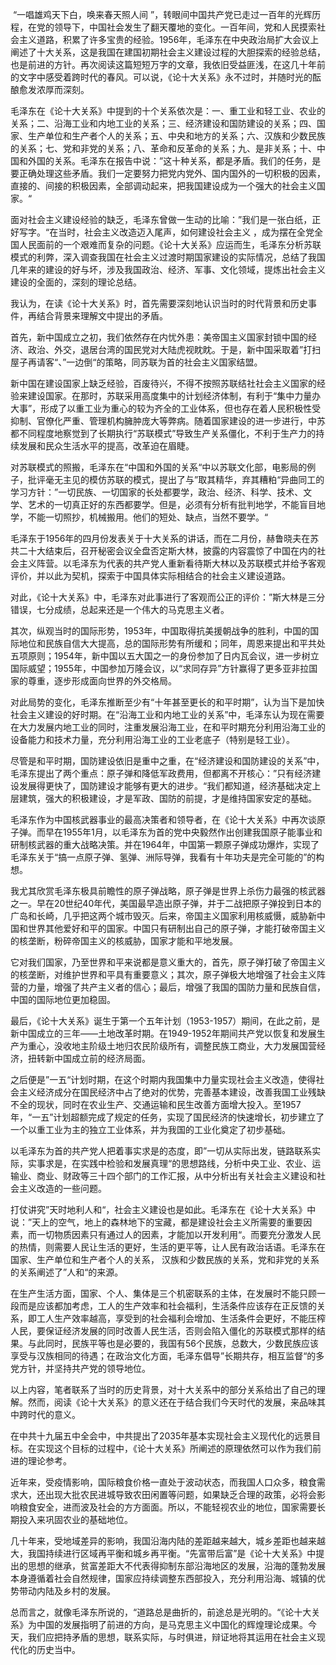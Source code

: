 ​		“一唱雄鸡天下白，唤来春天照人间 ”，转眼间中国共产党已走过一百年的光辉历程，在党的领导下，中国社会发生了翻天覆地的变化。一百年间，党和人民摸索社会主义道路，积累了许多宝贵的经验。1956年，毛泽东在中央政治局扩大会议上阐述了十大关系，这是我国在建国初期社会主义建设过程的大胆探索的经验总结，也是前进的方针。再次阅读这篇短短万字的文章，我依旧受益匪浅，在这几十年前的文字中感受着跨时代的春风。可以说，《论十大关系》永不过时，并随时光的酝酿愈发浓厚而深刻。

​		毛泽东在《论十大关系》中提到的十个关系依次是：一、重工业和轻工业、农业的关系；二、沿海工业和内地工业的关系；三、经济建设和国防建设的关系；四、国家、生产单位和生产者个人的关系；五、中央和地方的关系；六、汉族和少数民族的关系；七、党和非党的关系；八、革命和反革命的关系；九、是非关系；十、中国和外国的关系。毛泽东在报告中说：”这十种关系，都是矛盾。我们的任务，是要正确处理这些矛盾。我们一定要努力把党内党外、国内国外的一切积极的因素，直接的、间接的积极因素，全部调动起来，把我国建设成为一个强大的社会主义国家。“

​		面对社会主义建设经验的缺乏，毛泽东曾做一生动的比喻：”我们是一张白纸，正好写字。“在当时，社会主义改造迈入尾声，如何建设社会主义 ，成为摆在全党全国人民面前的一个艰难而复杂的问题。《论十大关系》应运而生，毛泽东分析苏联模式的利弊，深入调查我国在社会主义过渡时期国家建设的实际情况，总结了我国几年来的建设的好与坏，涉及我国政治、经济、军事、文化领域，提炼出社会主义建设的全面的，深刻的理论总结。

​		我认为，在读《论十大关系》时，首先需要深刻地认识当时的时代背景和历史事件，再结合背景来理解文中提出的矛盾。

​		首先，新中国成立之初，我们依然存在内忧外患：美帝国主义国家封锁中国的经济、政治、外交，退居台湾的国民党对大陆虎视眈眈。于是，新中国采取着”打扫屋子再请客“、”一边倒“的策略，同苏联为首的社会主义国家结盟。

​		新中国在建设国家上缺乏经验，百废待兴，不得不按照苏联结社社会主义国家的经验来建设国家。在那时，苏联采用高度集中的计划经济体制，有利于“集中力量办大事”，形成了以重工业为重心的较为齐全的工业体系，但也存在着人民积极性受抑制、官僚化严重、管理机构臃肿庞大等弊病。随着国家建设的进一步进行，中苏都不同程度地察觉到了长期执行“苏联模式”导致生产关系僵化，不利于生产力的持续发展和民众生活水平的提高，改革迫在眉睫。

​		对苏联模式的照搬，毛泽东在“中国和外国的关系“中以苏联文化部，电影局的例子，批评毫无主见的模仿苏联的模式，提出了与”取其精华，弃其糟粕“异曲同工的学习方针：”一切民族、一切国家的长处都要学，政治、经济、科学、技术、文学、艺术的一切真正好的东西都要学。但是，必须有分析有批判地学，不能盲目地学，不能一切照抄，机械搬用。他们的短处、缺点，当然不要学。“

​		毛泽东于1956年的四月份发表关于十大关系的讲话，而在二月份，赫鲁晓夫在苏共二十大结束后，召开秘密会议全盘否定斯大林，披露的内容震惊了中国在内的社会主义阵营。以毛泽东为代表的共产党人重新看待斯大林以及苏联模式并给予客观评价，并以此为契机，探索于中国具体实际相结合的社会主义建设道路。

​		对此，《论十大关系》中，毛泽东对此事进行了客观而公正的评价：”斯大林是三分错误，七分成绩，总起来还是一个伟大的马克思主义者。

​		其次，纵观当时的国际形势，1953年，中国取得抗美援朝战争的胜利，中国的国际地位和民族自信大大提高，总的国际形势有所缓和；同年，周恩来提出和平共处五项原则；1954年，新中国以五大国之一的身份参加了日内瓦会议，进一步树立国际威望；1955年，中国参加万隆会议，以“求同存异”方针赢得了更多亚非拉国家的尊重，逐步形成面向世界的外交格局。

​		对此局势的变化，毛泽东推断至少有“十年甚至更长的和平时期”，认为当下是加快社会主义建设的好时期。在“沿海工业和内地工业的关系”中，毛泽东认为现在需要在大力发展内地工业的同时，注重发展沿海工业，在和平时期充分利用沿海工业的设备能力和技术力量，充分利用沿海工业的工业老底子（特别是轻工业）。

​		尽管是和平时期，国防建设依旧是重中之重，在“经济建设和国防建设的关系”中，毛泽东提出了两个重点：原子弹和降低军政费用，但都离不开核心：”只有经济建设发展得更快了，国防建设才能够有更大的进步。“我们都知道，经济基础决定上层建筑，强大的积极建设，才是军政、国防的前提，才是维持国家安定的基础。

​		毛泽东作为中国核武器事业的最高决策者和领导者，在《论十大关系》中再次谈原子弹。而早在1955年1月，以毛泽东为首的党中央毅然作出创建我国原子能事业和研制核武器的重大战略决策。并在1964年，中国第一颗原子弹成功爆炸，实现了毛泽东关于“搞一点原子弹、氢弹、洲际导弹，我看有十年功夫是完全可能的”的构想。

​		我尤其欣赏毛泽东极具前瞻性的原子弹战略，原子弹是世界上杀伤力最强的核武器之一。早在20世纪40年代，美国最早造出原子弹，并于二战把原子弹投到日本的广岛和长崎，几乎把这两个城市毁灭。后来，帝国主义国家利用核威慑，威胁新中国和世界其他爱好和平的国家。中国只有研制出自己的原子弹，才能打破帝国主义的核垄断，粉碎帝国主义的核威胁，国家才能和平地发展。

​		它对我们国家，乃至世界和平来说都是意义重大的，首先，原子弹打破了帝国主义的核垄断，对维护世界和平具有重要意义；其次，原子弹极大地增强了社会主义阵营的力量，增强了共产主义者的信心；最后，增强了我国的国防力量和民族自信，中国的国际地位更加稳固。

​		最后，《论十大关系》诞生于第一个五年计划（1953-1957）期间，在此之前，是新中国成立的三年——土地改革时期。在1949-1952年期间共产党以恢复和发展生产为重心，没收地主阶级土地归农民阶级所有，调整民族工商业，大力发展国营经济，扭转新中国成立前的经济局面。

​		之后便是”一五“计划时期，在这个时期内我国集中力量实现社会主义改造，使得社会主义经济成分在国民经济中占了绝对的优势，完善基本建设，改善我国工业残缺不全的现状，同时在农业生产、交通运输和民生改善方面增大投入。至1957年，“一五”计划超额完成了规定的任务，实现了国民经济的快速增长，初步建立了一个以重工业为主的独立工业体系，并为我国的工业化奠定了初步基础。

​		以毛泽东为首的共产党人把着事实求是的态度，即”一切从实际出发，链路联系实际，实事求是，在实践中检验和发展真理“的思想路线，分析中央工业、农业、运输业、商业、财政等三十四个部门的工作汇报，从中分析出有关社会主义建设和社会主义改造的一些问题。

​		打仗讲究”天时地利人和“，社会主义建设也是如此。毛泽东在《论十大关系》中说：”天上的空气，地上的森林地下的宝藏，都是建设社会主义所需要的重要因素，而一切物质因素只有通过人的因素，才能加以开发利用“。而要充分激发人民的热情，则需要人民让生活的更好，生活的更平等，让人民有政治话语。毛泽东在国家、生产单位和生产者个人的关系， 汉族和少数民族的关系，党和非党的关系的关系阐述了”人和“的来源。

​		在生产生活方面，国家、个人、集体是三个机密联系的主体，在发展时不能只顾一段而是应该都加考虑，工人的生产效率和社会福利，生活条件应该存在正反馈的关系，即工人生产效率越高，享受到的社会福利会增加、生活条件会更好，不能压榨人民，要保证经济发展的同时改善人民生活，否则会陷入僵化的苏联模式那样的结果。与此同时，民族平等也是必要的，我国有56个民族，总数大，少数民族应该享受与汉族相同的待遇；在政治文化方面，毛泽东倡导”长期共存，相互监督“的多党方针，并坚持共产党的领导地位。

​		以上内容，笔者联系了当时的历史背景，对十大关系中的部分关系给出了自己的理解。然而，阅读《论十大关系》的意义还在于结合我们今天时代的发展，来品味其中跨时代的意义。

​		在中共十九届五中全会中，中共提出了2035年基本实现社会主义现代化的远景目标。在实现这个目标的过程中，《论十大关系》所阐述的原理依然可以作为我们前进的理论参考。

​		近年来，受疫情影响，国际粮食价格一直处于波动状态，而我国人口众多，粮食需求大，还出现大批农民进城导致农田闲置等问题，如果缺乏合理的政策，必将会影响粮食安全，进而波及社会的方方面面。所以，不能轻视农业的地位，国家需要长期投入来巩固农业的基础地位。

​		几十年来，受地域差异的影响，我国沿海内陆的差距越来越大，城乡差距也越来越大，我国持续进行区域再平衡和城乡再平衡。“先富带后富”是《论十大关系》中提出的思想的继承，贫富差距大不代表得抑制东部沿海地区的发展，沿海的蓬勃发展本身遵循着社会自然规律，国家应持续调整东西部投入，充分利用沿海、城镇的优势带动内陆及乡村的发展。

​		总而言之，就像毛泽东所说的，“道路总是曲折的，前途总是光明的。“《论十大关系》为中国的发展指明了前进的方向，是马克思主义中国化的辉煌理论成果。今天，我们应把持矛盾的思想，联系实际，与时俱进，辩证地将其运用在社会主义现代化的历史当中。

